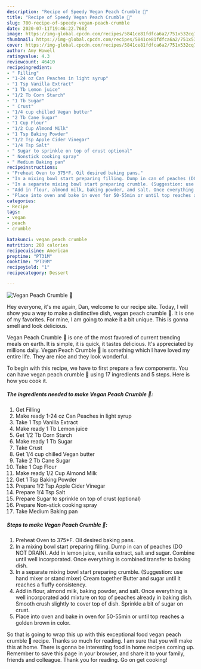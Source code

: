 ```yaml
---
description: "Recipe of Speedy Vegan Peach Crumble 🍑"
title: "Recipe of Speedy Vegan Peach Crumble 🍑"
slug: 700-recipe-of-speedy-vegan-peach-crumble
date: 2020-07-11T19:46:22.760Z
image: https://img-global.cpcdn.com/recipes/5841ce81fdfca6a2/751x532cq70/vegan-peach-crumble-🍑-recipe-main-photo.jpg
thumbnail: https://img-global.cpcdn.com/recipes/5841ce81fdfca6a2/751x532cq70/vegan-peach-crumble-🍑-recipe-main-photo.jpg
cover: https://img-global.cpcdn.com/recipes/5841ce81fdfca6a2/751x532cq70/vegan-peach-crumble-🍑-recipe-main-photo.jpg
author: Amy Howell
ratingvalue: 4.3
reviewcount: 46410
recipeingredient:
- " Filling"
- "1-24 oz Can Peaches in light syrup"
- "1 Tsp Vanilla Extract"
- "1 Tb Lemon juice"
- "1/2 Tb Corn Starch"
- "1 Tb Sugar"
- " Crust"
- "1/4 cup chilled Vegan butter"
- "2 Tb Cane Sugar"
- "1 Cup Flour"
- "1/2 Cup Almond Milk"
- "1 Tsp Baking Powder"
- "1/2 Tsp Apple Cider Vinegar"
- "1/4 Tsp Salt"
- " Sugar to sprinkle on top of crust optional"
- " Nonstick cooking spray"
- " Medium Baking pan"
recipeinstructions:
- "Preheat Oven to 375*F. Oil desired baking pans."
- "In a mixing bowl start preparing filling. Dump in can of peaches (DO NOT DRAIN). Add in lemon juice, vanilla extract, salt and sugar. Combine until well incorporated. Once everything is combined transfer to baking dish."
- "In a separate mixing bowl start preparing crumble. (Suggestion: use hand mixer or stand mixer) Cream together Butter and sugar until it reaches a fluffy consistency."
- "Add in flour, almond milk, baking powder, and salt. Once everything is well incorporated add mixture on top of peaches already in baking dish. Smooth crush slightly to cover top of dish. Sprinkle a bit of sugar on crust."
- "Place into oven and bake in oven for 50-55min or until top reaches a golden brown in color."
categories:
- Recipe
tags:
- vegan
- peach
- crumble

katakunci: vegan peach crumble 
nutrition: 280 calories
recipecuisine: American
preptime: "PT31M"
cooktime: "PT39M"
recipeyield: "1"
recipecategory: Dessert

---
```



![Vegan Peach Crumble 🍑](https://img-global.cpcdn.com/recipes/5841ce81fdfca6a2/751x532cq70/vegan-peach-crumble-🍑-recipe-main-photo.jpg)

Hey everyone, it's me again, Dan, welcome to our recipe site. Today, I will show you a way to make a distinctive dish, vegan peach crumble 🍑. It is one of my favorites. For mine, I am going to make it a bit unique. This is gonna smell and look delicious.

Vegan Peach Crumble 🍑 is one of the most favored of current trending meals on earth. It is simple, it is quick, it tastes delicious. It's appreciated by millions daily. Vegan Peach Crumble 🍑 is something which I have loved my entire life. They are nice and they look wonderful.




To begin with this recipe, we have to first prepare a few components. You can have vegan peach crumble 🍑 using 17 ingredients and 5 steps. Here is how you cook it.

<!--inarticleads1-->

##### The ingredients needed to make Vegan Peach Crumble 🍑:

1. Get  Filling
1. Make ready 1-24 oz Can Peaches in light syrup
1. Take 1 Tsp Vanilla Extract
1. Make ready 1 Tb Lemon juice
1. Get 1/2 Tb Corn Starch
1. Make ready 1 Tb Sugar
1. Take  Crust
1. Get 1/4 cup chilled Vegan butter
1. Take 2 Tb Cane Sugar
1. Take 1 Cup Flour
1. Make ready 1/2 Cup Almond Milk
1. Get 1 Tsp Baking Powder
1. Prepare 1/2 Tsp Apple Cider Vinegar
1. Prepare 1/4 Tsp Salt
1. Prepare  Sugar to sprinkle on top of crust (optional)
1. Prepare  Non-stick cooking spray
1. Take  Medium Baking pan




<!--inarticleads2-->

##### Steps to make Vegan Peach Crumble 🍑:

1. Preheat Oven to 375*F. Oil desired baking pans.
1. In a mixing bowl start preparing filling. Dump in can of peaches (DO NOT DRAIN). Add in lemon juice, vanilla extract, salt and sugar. Combine until well incorporated. Once everything is combined transfer to baking dish.
1. In a separate mixing bowl start preparing crumble. (Suggestion: use hand mixer or stand mixer) Cream together Butter and sugar until it reaches a fluffy consistency.
1. Add in flour, almond milk, baking powder, and salt. Once everything is well incorporated add mixture on top of peaches already in baking dish. Smooth crush slightly to cover top of dish. Sprinkle a bit of sugar on crust.
1. Place into oven and bake in oven for 50-55min or until top reaches a golden brown in color.




So that is going to wrap this up with this exceptional food vegan peach crumble 🍑 recipe. Thanks so much for reading. I am sure that you will make this at home. There is gonna be interesting food in home recipes coming up. Remember to save this page in your browser, and share it to your family, friends and colleague. Thank you for reading. Go on get cooking!
